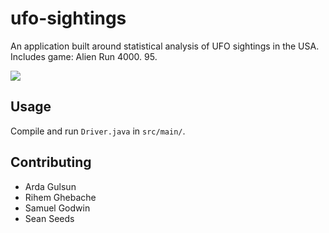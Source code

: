 # ufo-sightings

An application built around statistical analysis of UFO sightings in the USA. Includes game: Alien Run 4000. 95. 

![](alien-run-4000.gif)

## Usage

Compile and run `Driver.java` in `src/main/`.

## Contributing
- Arda Gulsun
- Rihem Ghebache
- Samuel Godwin
- Sean Seeds
